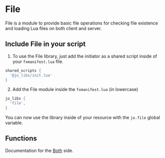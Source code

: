 # File

File is a module to provide basic file operations for checking file existence and loading Lua files on both client and server.

## Include File in your script

1. To use the File library, just add the initiator as a shared script inside of your `fxmanifest.lua` file.
```lua
shared_scripts {
  '@jo_libs/init.lua'
}
```
2. Add the File module inside the `fxmanifest.lua` (in lowercase)
```lua
jo_libs {
  'file',
}
```
You can now use the library inside of your resource with the `jo.file` global variable.

## Functions

Documentation for the [Both](./shared.md) side.  

